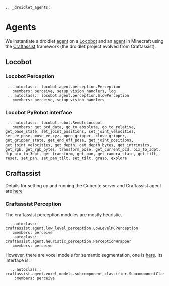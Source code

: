 ```eval_rst
.. _droidlet_agents:
```
# Agents
We instantiate a droidlet [agent](https://github.com/facebookresearch/droidlet/tree/agent_docs/locobot/agent) on a [Locobot](http://www.locobot.org/) and an [agent](https://github.com/facebookresearch/droidlet/tree/agent_docs/craftassist/agent) in Minecraft using the [Craftassist](https://arxiv.org/abs/1907.08584) framework (the droidlet project evolved from Craftassist).  

## Locobot ##

### Locobot Perception ###
```eval_rst
 .. autoclass:: locobot.agent.perception.Perception
   :members: perceive, setup_vision_handlers, log
 .. autoclass:: locobot.agent.perception.SlowPerception
   :members: perceive, setup_vision_handlers
```

### Locobot PyRobot interface ###
```eval_rst
 .. autoclass:: locobot.robot.RemoteLocobot
   :members: get_pcd_data, go_to_absolute, go_to_relative, get_base_state, set_joint_positions, set_joint_velocities, set_ee_pose, move_ee_xyz, open_gripper, close_gripper, get_gripper_state, get_end_eff_pose, get_joint_positions, get_joint_velocities, get_depth, get_depth_bytes, get_intrinsics, get_rgb, get_rgb_bytes, transform_pose, get_current_pcd, pix_to_3dpt, dip_pix_to_3dpt, get_transform, get_pan, get_camera_state, get_tilt, reset, set_pan, set_pan_tilt, set_tilt, grasp, explore
```

## Craftassist ##
Details for setting up and running the Cuberite server and Craftassist agent are [here](https://github.com/facebookresearch/droidlet/tree/agent_docs/craftassist/)

### Craftassist Perception ###

The craftassist perception modules are mostly heuristic.  

```eval_rst
 .. autoclass:: craftassist.agent.low_level_perception.LowLevelMCPerception
   :members: perceive
 .. autoclass:: craftassist.agent.heuristic_perception.PerceptionWrapper
   :members: perceive
```

However, there are voxel models for semantic segmentation, one is [here](https://github.com/facebookresearch/droidlet/tree/agent_docs/craftassist/agent/voxel_models/detection-transformer).  Its interface is:
```eval_rst
  .. autoclass:: craftassist.agent.voxel_models.subcomponent_classifier.SubcomponentClassifierWrapper
    :members: perceive
```
